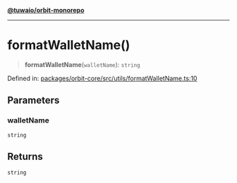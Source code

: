 [**@tuwaio/orbit-monorepo**](../../../README.md)

***

# formatWalletName()

> **formatWalletName**(`walletName`): `string`

Defined in: [packages/orbit-core/src/utils/formatWalletName.ts:10](https://github.com/TuwaIO/orbit/blob/a902995532cb7705561cfaf0951d316b084413ee/packages/orbit-core/src/utils/formatWalletName.ts#L10)

## Parameters

### walletName

`string`

## Returns

`string`
